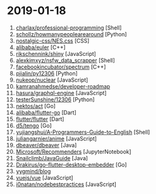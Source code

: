 # 2019-01-18

1. [charlax/professional-programming](https://github.com/charlax/professional-programming "A collection of full-stack resources for programmers.") [Shell]
2. [schollz/howmanypeoplearearound](https://github.com/schollz/howmanypeoplearearound "Count the number of people around you 👨‍👨‍👦 by monitoring wifi signals 📡") [Python]
3. [nostalgic-css/NES.css](https://github.com/nostalgic-css/NES.css "NES-style CSS Framework | ファミコン風CSSフレームワーク") [CSS]
4. [alibaba/euler](https://github.com/alibaba/euler "A distributed graph deep learning framework.") [C++]
5. [rikschennink/shiny](https://github.com/rikschennink/shiny "🌟 Shiny reflections for mobile websites") [JavaScript]
6. [alexkimxyz/nsfw_data_scrapper](https://github.com/alexkimxyz/nsfw_data_scrapper "Collection of scripts to aggregate image data for the purposes of training an NSFW Image Classifier") [Shell]
7. [facebookincubator/spectrum](https://github.com/facebookincubator/spectrum "A client-side image transcoding library.") [C++]
8. [pjialin/py12306](https://github.com/pjialin/py12306 "🚂 12306 购票助手，支持分布式，多账号，多任务购票以及 Web 页面管理") [Python]
9. [nukeop/nuclear](https://github.com/nukeop/nuclear "Popcorn Time for music") [JavaScript]
10. [kamranahmedse/developer-roadmap](https://github.com/kamranahmedse/developer-roadmap "Roadmap to becoming a web developer in 2019") 
11. [hasura/graphql-engine](https://github.com/hasura/graphql-engine "Blazing fast, instant realtime GraphQL APIs on Postgres with fine grained access control, also trigger webhooks on database events.") [JavaScript]
12. [testerSunshine/12306](https://github.com/testerSunshine/12306 "12306智能刷票，订票") [Python]
13. [nektos/act](https://github.com/nektos/act "Run your GitHub Actions locally") [Go]
14. [alibaba/flutter-go](https://github.com/alibaba/flutter-go "flutter 开发者帮助 APP，包含 flutter 常用 140+ 组件的demo 演示与中文文档") [Dart]
15. [flutter/flutter](https://github.com/flutter/flutter "Flutter makes it easy and fast to build beautiful mobile apps.") [Dart]
16. [d5/tengo](https://github.com/d5/tengo "A fast script language for Go") [Go]
17. [yujiangshui/A-Programmers-Guide-to-English](https://github.com/yujiangshui/A-Programmers-Guide-to-English "专为程序员编写的英语学习指南 v1.2。在线版本请点 ->") [Shell]
18. [juliangarnier/anime](https://github.com/juliangarnier/anime "JavaScript animation engine") [JavaScript]
19. [dbeaver/dbeaver](https://github.com/dbeaver/dbeaver "Free universal database tool and SQL client") [Java]
20. [Microsoft/Recommenders](https://github.com/Microsoft/Recommenders "Recommender Systems") [JupyterNotebook]
21. [Snailclimb/JavaGuide](https://github.com/Snailclimb/JavaGuide "【Java学习+面试指南】 一份涵盖大部分Java程序员所需要掌握的核心知识。") [Java]
22. [Drakirus/go-flutter-desktop-embedder](https://github.com/Drakirus/go-flutter-desktop-embedder "A Go (golang) Custom Flutter Engine Embedder for desktop") [Go]
23. [yygmind/blog](https://github.com/yygmind/blog "我是木易杨，网易高级前端工程师，跟着我每周重点攻克一个前端面试重难点。接下来让我带你走进高级前端的世界，在进阶的路上，共勉！") 
24. [vuejs/vue](https://github.com/vuejs/vue "🖖 Vue.js is a progressive, incrementally-adoptable JavaScript framework for building UI on the web.") [JavaScript]
25. [i0natan/nodebestpractices](https://github.com/i0natan/nodebestpractices "The largest Node.js best practices list (January 2019)") [JavaScript]
